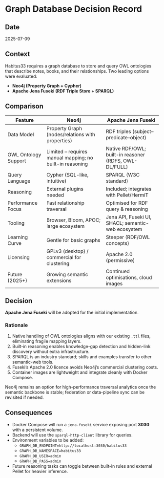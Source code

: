 # Graph Database Decision Record

## Date
2025-07-09

## Context
Habitus33 requires a graph database to store and query OWL ontologies that describe notes, books, and their relationships. Two leading options were evaluated:

* **Neo4j (Property Graph + Cypher)**
* **Apache Jena Fuseki (RDF Triple Store + SPARQL)**

## Comparison
| Feature | Neo4j | Apache Jena Fuseki |
|---------|-------|--------------------|
| Data Model | Property Graph (nodes/relations with properties) | RDF triples (subject–predicate–object) |
| OWL Ontology Support | Limited – requires manual mapping; no built-in reasoning | Native RDF/OWL; built-in reasoner (RDFS, OWL-DL/FULL) |
| Query Language | Cypher (SQL-like, intuitive) | SPARQL (W3C standard) |
| Reasoning | External plugins needed | Included; integrates with Pellet/HermiT |
| Performance Focus | Fast relationship traversal | Optimised for RDF query & reasoning |
| Tooling | Browser, Bloom, APOC; large ecosystem | Jena API, Fuseki UI, SHACL; semantic-web ecosystem |
| Learning Curve | Gentle for basic graphs | Steeper (RDF/OWL concepts) |
| Licensing | GPLv3 (desktop) / commercial for clustering | Apache 2.0 (permissive) |
| Future (2025+) | Growing semantic extensions | Continued optimisations, cloud images |

## Decision
**Apache Jena Fuseki** will be adopted for the initial implementation.

### Rationale
1. Native handling of OWL ontologies aligns with our existing `.ttl` files, eliminating fragile mapping layers.
2. Built-in reasoning enables knowledge-gap detection and hidden-link discovery without extra infrastructure.
3. SPARQL is an industry standard; skills and examples transfer to other semantic-web tools.
4. Fuseki’s Apache 2.0 licence avoids Neo4j’s commercial clustering costs.
5. Container images are lightweight and integrate cleanly with Docker Compose.

Neo4j remains an option for high-performance traversal analytics once the semantic backbone is stable; federation or data-pipeline sync can be revisited if needed.

## Consequences
* Docker Compose will run a `jena-fuseki` service exposing port **3030** with a persistent volume.
* Backend will use the `sparql-http-client` library for queries.
* Environment variables to be added:
  * `GRAPH_DB_ENDPOINT=http://localhost:3030/habitus33`
  * `GRAPH_DB_NAMESPACE=habitus33`
  * `GRAPH_DB_USER=admin`
  * `GRAPH_DB_PASS=admin`
* Future reasoning tasks can toggle between built-in rules and external Pellet for heavier inference. 